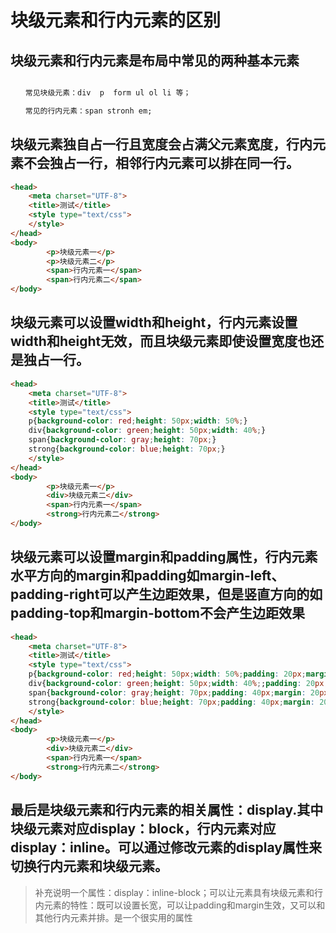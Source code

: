 # 块级元素和行内元素的区别

## 块级元素和行内元素是布局中常见的两种基本元素

``` html

　　常见块级元素：div  p  form ul ol li 等；

　　常见的行内元素：span stronh em;

```

## 块级元素独自占一行且宽度会占满父元素宽度，行内元素不会独占一行，相邻行内元素可以排在同一行。

``` html
<head>
    <meta charset="UTF-8">
    <title>测试</title>
    <style type="text/css">
    </style>
</head>
<body>
        <p>块级元素一</p>
        <p>块级元素二</p>
        <span>行内元素一</span>
        <span>行内元素二</span>
</body>
```

## 块级元素可以设置width和height，行内元素设置width和height无效，而且块级元素即使设置宽度也还是独占一行。

``` html
<head>
    <meta charset="UTF-8">
    <title>测试</title>
    <style type="text/css">
    p{background-color: red;height: 50px;width: 50%;}
    div{background-color: green;height: 50px;width: 40%;}
    span{background-color: gray;height: 70px;}
    strong{background-color: blue;height: 70px;}
    </style>
</head>
<body>
        <p>块级元素一</p>
        <div>块级元素二</div>
        <span>行内元素一</span>
        <strong>行内元素二</strong>
</body>
```

## 块级元素可以设置margin和padding属性，行内元素水平方向的margin和padding如margin-left、padding-right可以产生边距效果，但是竖直方向的如padding-top和margin-bottom不会产生边距效果

``` html
<head>
    <meta charset="UTF-8">
    <title>测试</title>
    <style type="text/css">
    p{background-color: red;height: 50px;width: 50%;padding: 20px;margin: 20px;}
    div{background-color: green;height: 50px;width: 40%;;padding: 20px;margin: 20px;}
    span{background-color: gray;height: 70px;padding: 40px;margin: 20px;}
    strong{background-color: blue;height: 70px;padding: 40px;margin: 20px;}
    </style>
</head>
<body>
        <p>块级元素一</p>
        <div>块级元素二</div>
        <span>行内元素一</span>
        <strong>行内元素二</strong>
</body>

```

## 最后是块级元素和行内元素的相关属性：display.其中块级元素对应display：block，行内元素对应display：inline。可以通过修改元素的display属性来切换行内元素和块级元素。

> 补充说明一个属性：display：inline-block；可以让元素具有块级元素和行内元素的特性：既可以设置长宽，可以让padding和margin生效，又可以和其他行内元素并排。是一个很实用的属性
